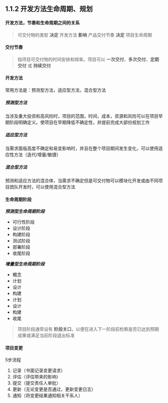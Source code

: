 ## 1.1.2 开发方法生命周期、规划

#### 开发方法，节奏和生命周期之间的关系
>可交付物的类型 __决定__ 开发方法 __影响__ 产品交付节奏 __决定__ 项目生命周期

#### 交付节奏
>指项目可交付物的时间安排和频率。项目可以 __一次交付__，__多次交付__，__定期交付__ 或 __持续交付__

#### 开发方法
常用方法是：预测型方法，适应型方法，混合型方法
##### 预测型方法
当涉及重大投资和高风险时，项目的范围，时间，成本，资源和风险可以在项目早期阶段明确定义。使项目在早期降低不确定性，并提前完成大部份规划工作

##### 适应型方法
当需求面临高度不确定和易变影响时，并且在整个项目期间发生变化，可以使用适应性方法（迭代/增量/敏捷）

##### 混合型方法
预测和适应方法的混合体，当需求不确定但是可交付物可以模块化开发或由不同项目团队开发时，可以使用混合型方法

#### 生命周期阶段

___预测型生命周期阶段___
- 可行性阶段
- 设计阶段
- 构建阶段
- 测试阶段
- 部署阶段
- 收尾阶段

___增量型生命周期阶段___
- 概念
- 计划
- 设计
- 构建
- 计划
- 设计
- 构建
- 收尾
  
>项目阶段通常设有 __阶段关口__，以便在进入下一阶段前检察是否已达到预期成果或满足当前阶段退出标准

#### 项目变更
5步流程
1. 记录（书面记录变更请求）
2. 评估（评估带来的影响）
3. 提交（提交责任人审批）
4. 更新（无论变更是否通过，更新变更日志）
5. 通知（将变更结果通知相关干系人）